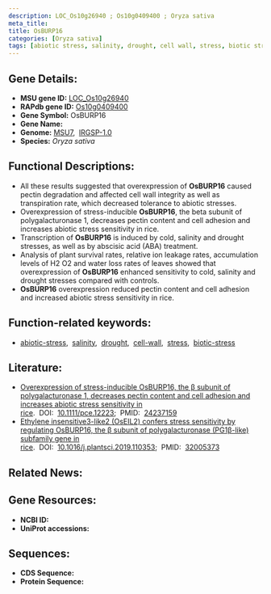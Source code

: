 ```yaml
---
description: LOC_Os10g26940 ; Os10g0409400 ; Oryza sativa
meta_title:
title: OsBURP16
categories: [Oryza sativa]
tags: [abiotic stress, salinity, drought, cell wall, stress, biotic stress]
---
```


## Gene Details:
- **MSU gene ID:** [LOC_Os10g26940](http://rice.uga.edu/cgi-bin/ORF_infopage.cgi?orf=LOC_Os10g26940)  
- **RAPdb gene ID:** [Os10g0409400](https://rapdb.dna.affrc.go.jp/locus/?name=Os10g0409400)  
- **Gene Symbol:** OsBURP16
- **Gene Name:**
- **Genome:**  [MSU7](http://rice.uga.edu/),&nbsp;&nbsp;[IRGSP-1.0](https://rapdb.dna.affrc.go.jp/download/irgsp1.html)
- **Species:** *Oryza sativa*

## Functional Descriptions:
   - All these results suggested that overexpression of **OsBURP16** caused pectin degradation and affected cell wall integrity as well as transpiration rate, which decreased tolerance to abiotic stresses.
   - Overexpression of stress-inducible **OsBURP16**, the beta subunit of polygalacturonase 1, decreases pectin content and cell adhesion and increases abiotic stress sensitivity in rice.
   - Transcription of **OsBURP16** is induced by cold, salinity and drought stresses, as well as by abscisic acid (ABA) treatment.
   - Analysis of plant survival rates, relative ion leakage rates, accumulation levels of H2 O2 and water loss rates of leaves showed that overexpression of **OsBURP16** enhanced sensitivity to cold, salinity and drought stresses compared with controls.
   - **OsBURP16** overexpression reduced pectin content and cell adhesion and increased abiotic stress sensitivity in rice.

## Function-related keywords:
   - [abiotic-stress](/tags/abiotic-stress/),&nbsp;&nbsp;[salinity](/tags/salinity/),&nbsp;&nbsp;[drought](/tags/drought/),&nbsp;&nbsp;[cell-wall](/tags/cell-wall/),&nbsp;&nbsp;[stress](/tags/stress/),&nbsp;&nbsp;[biotic-stress](/tags/biotic-stress/)

## Literature:
   - [Overexpression of stress-inducible OsBURP16, the β subunit of polygalacturonase 1, decreases pectin content and cell adhesion and increases abiotic stress sensitivity in rice](https://www.doi.org/10.1111/pce.12223).&nbsp;&nbsp;DOI:&nbsp;&nbsp;[10.1111/pce.12223](https://www.doi.org/10.1111/pce.12223);&nbsp;&nbsp;PMID:&nbsp;&nbsp;[24237159](https://pubmed.ncbi.nlm.nih.gov/24237159/)
   - [Ethylene insensitive3-like2 (OsEIL2) confers stress sensitivity by regulating OsBURP16, the β subunit of polygalacturonase (PG1β-like) subfamily gene in rice](https://www.doi.org/10.1016/j.plantsci.2019.110353).&nbsp;&nbsp;DOI:&nbsp;&nbsp;[10.1016/j.plantsci.2019.110353](https://www.doi.org/10.1016/j.plantsci.2019.110353);&nbsp;&nbsp;PMID:&nbsp;&nbsp;[32005373](https://pubmed.ncbi.nlm.nih.gov/32005373/)

## Related News:

## Gene Resources:
- **NCBI ID:**  []()
- **UniProt accessions:** [](https://www.uniprot.org/uniprotkb//entry)

## Sequences:
- **CDS Sequence:**
- **Protein Sequence:**
